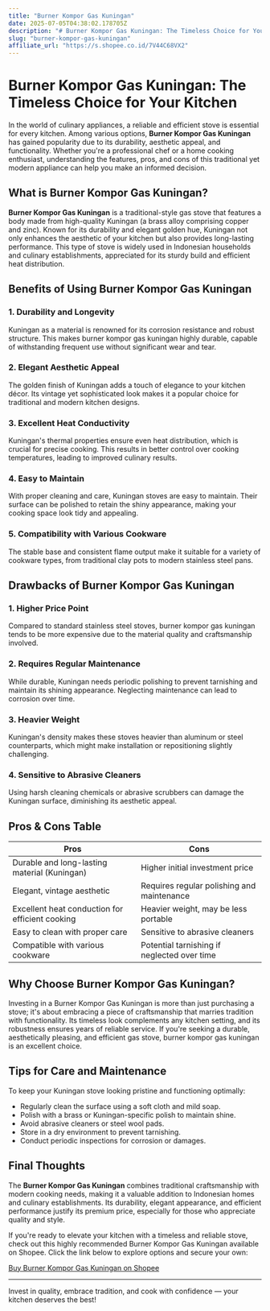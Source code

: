 ```yaml
---
title: "Burner Kompor Gas Kuningan"
date: 2025-07-05T04:38:02.178705Z
description: "# Burner Kompor Gas Kuningan: The Timeless Choice for Your Kitchen..."
slug: "burner-kompor-gas-kuningan"
affiliate_url: "https://s.shopee.co.id/7V44C68VX2"
---
```

# Burner Kompor Gas Kuningan: The Timeless Choice for Your Kitchen

In the world of culinary appliances, a reliable and efficient stove is essential for every kitchen. Among various options, **Burner Kompor Gas Kuningan** has gained popularity due to its durability, aesthetic appeal, and functionality. Whether you're a professional chef or a home cooking enthusiast, understanding the features, pros, and cons of this traditional yet modern appliance can help you make an informed decision.

## What is Burner Kompor Gas Kuningan?

**Burner Kompor Gas Kuningan** is a traditional-style gas stove that features a body made from high-quality Kuningan (a brass alloy comprising copper and zinc). Known for its durability and elegant golden hue, Kuningan not only enhances the aesthetic of your kitchen but also provides long-lasting performance. This type of stove is widely used in Indonesian households and culinary establishments, appreciated for its sturdy build and efficient heat distribution.

## Benefits of Using Burner Kompor Gas Kuningan

### 1. Durability and Longevity

Kuningan as a material is renowned for its corrosion resistance and robust structure. This makes burner kompor gas kuningan highly durable, capable of withstanding frequent use without significant wear and tear.

### 2. Elegant Aesthetic Appeal

The golden finish of Kuningan adds a touch of elegance to your kitchen décor. Its vintage yet sophisticated look makes it a popular choice for traditional and modern kitchen designs.

### 3. Excellent Heat Conductivity

Kuningan's thermal properties ensure even heat distribution, which is crucial for precise cooking. This results in better control over cooking temperatures, leading to improved culinary results.

### 4. Easy to Maintain

With proper cleaning and care, Kuningan stoves are easy to maintain. Their surface can be polished to retain the shiny appearance, making your cooking space look tidy and appealing.

### 5. Compatibility with Various Cookware

The stable base and consistent flame output make it suitable for a variety of cookware types, from traditional clay pots to modern stainless steel pans.

## Drawbacks of Burner Kompor Gas Kuningan

### 1. Higher Price Point

Compared to standard stainless steel stoves, burner kompor gas kuningan tends to be more expensive due to the material quality and craftsmanship involved.

### 2. Requires Regular Maintenance

While durable, Kuningan needs periodic polishing to prevent tarnishing and maintain its shining appearance. Neglecting maintenance can lead to corrosion over time.

### 3. Heavier Weight

Kuningan's density makes these stoves heavier than aluminum or steel counterparts, which might make installation or repositioning slightly challenging.

### 4. Sensitive to Abrasive Cleaners

Using harsh cleaning chemicals or abrasive scrubbers can damage the Kuningan surface, diminishing its aesthetic appeal.

## Pros & Cons Table

| Pros                                                | Cons                                                 |
|-----------------------------------------------------|------------------------------------------------------|
| Durable and long-lasting material (Kuningan)      | Higher initial investment price                     |
| Elegant, vintage aesthetic                        | Requires regular polishing and maintenance        |
| Excellent heat conduction for efficient cooking   | Heavier weight, may be less portable              |
| Easy to clean with proper care                     | Sensitive to abrasive cleaners                     |
| Compatible with various cookware                   | Potential tarnishing if neglected over time      |

## Why Choose Burner Kompor Gas Kuningan?

Investing in a Burner Kompor Gas Kuningan is more than just purchasing a stove; it's about embracing a piece of craftsmanship that marries tradition with functionality. Its timeless look complements any kitchen setting, and its robustness ensures years of reliable service. If you're seeking a durable, aesthetically pleasing, and efficient gas stove, burner kompor gas kuningan is an excellent choice.

## Tips for Care and Maintenance

To keep your Kuningan stove looking pristine and functioning optimally:

- Regularly clean the surface using a soft cloth and mild soap.
- Polish with a brass or Kuningan-specific polish to maintain shine.
- Avoid abrasive cleaners or steel wool pads.
- Store in a dry environment to prevent tarnishing.
- Conduct periodic inspections for corrosion or damages.

## Final Thoughts

The **Burner Kompor Gas Kuningan** combines traditional craftsmanship with modern cooking needs, making it a valuable addition to Indonesian homes and culinary establishments. Its durability, elegant appearance, and efficient performance justify its premium price, especially for those who appreciate quality and style.

If you're ready to elevate your kitchen with a timeless and reliable stove, check out this highly recommended Burner Kompor Gas Kuningan available on Shopee. Click the link below to explore options and secure your own:

[Buy Burner Kompor Gas Kuningan on Shopee](https://s.shopee.co.id/7V44C68VX2)

---

Invest in quality, embrace tradition, and cook with confidence — your kitchen deserves the best!